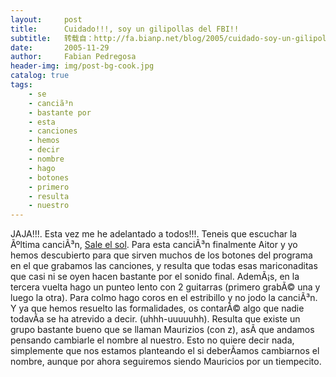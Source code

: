 ```yaml
---
layout:     post
title:      Cuidado!!!, soy un gilipollas del FBI!!
subtitle:   转载自：http://fa.bianp.net/blog/2005/cuidado-soy-un-gilipollas-del-fbi/
date:       2005-11-29
author:     Fabian Pedregosa
header-img: img/post-bg-cook.jpg
catalog: true
tags:
    - se
    - canciã³n
    - bastante por
    - esta
    - canciones
    - hemos
    - decir
    - nombre
    - hago
    - botones
    - primero
    - resulta
    - nuestro
---
```


JAJA!!!. Esta vez me he adelantado a todos!!!. Teneis que escuchar la
Ãºltima canciÃ³n, [Sale el sol](http://losmauricios.net/canciones/sale_el_sol.mp3). Para esta canciÃ³n finalmente Aitor y
yo hemos descubierto para que sirven muchos de los botones del programa
en el que grabamos las canciones, y resulta que todas esas mariconaditas
que casi ni se oyen hacen bastante por el sonido final. AdemÃ¡s, en la
tercera vuelta hago un punteo lento con 2 guitarras (primero grabÃ© una
y luego la otra). Para colmo hago coros en el estribillo y no jodo la
canciÃ³n. Y ya que hemos resuelto las formalidades, os contarÃ© algo que
nadie todavÃ­a se ha atrevido a decir. (uhhh-uuuuuhh). Resulta que
existe un grupo bastante bueno que se llaman Maurizios (con z), asÃ­ que
andamos pensando cambiarle el nombre al nuestro. Esto no quiere decir
nada, simplemente que nos estamos planteando el si deberÃ­amos
cambiarnos el nombre, aunque por ahora seguiremos siendo Mauricios por
un tiempecito.
